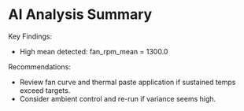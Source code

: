 # AI Analysis Summary

Key Findings:
- High mean detected: fan_rpm_mean = 1300.0

Recommendations:
- Review fan curve and thermal paste application if sustained temps exceed targets.
- Consider ambient control and re-run if variance seems high.